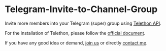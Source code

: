 # Telegram-Invite-to-Channel-Group
Invite more members into your Telegram (super) group using [Telethon API](https://github.com/LonamiWebs/Telethon).

For the installation of Telethon, please follow the [official document](https://telethon.readthedocs.io/en/stable/extra/basic/installation.html). 

If you have any good idea or demand, [join us](https://t.me/google_drive) or directly [contact me](https://t.me/CodyDoby).
